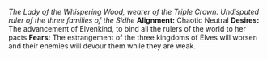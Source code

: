 *The Lady of the Whispering Wood, wearer of the Triple Crown.  Undisputed ruler of the three families of the Sidhe*
**Alignment:** Chaotic Neutral
**Desires:** The advancement of Elvenkind, to bind all the rulers of the world to her pacts
**Fears:** The estrangement of the three kingdoms of Elves will worsen and their enemies will devour them while they are weak.